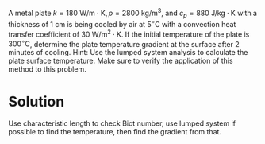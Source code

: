 A metal plate $k=180 \mathrm{~W} / \mathrm{m} \cdot \mathrm{K}, \rho=2800 \mathrm{~kg} / \mathrm{m}^{3}$, and $c_{p}=880 \mathrm{~J} / \mathrm{kg} \cdot \mathrm{K}$ with a thickness of $1 \mathrm{~cm}$ is being cooled by air at $5^{\circ} \mathrm{C}$ with a convection heat transfer coefficient of $30 \mathrm{~W} / \mathrm{m}^{2} \cdot \mathrm{K}$. If the initial temperature of the plate is $300^{\circ} \mathrm{C}$, determine the plate temperature gradient at the surface after 2 minutes of cooling. Hint: Use the lumped system analysis to calculate the plate surface temperature. Make sure to verify the application of this method to this problem.

# Solution

Use characteristic length to check Biot number, use lumped system if possible to find the temperature, then find the gradient from that.